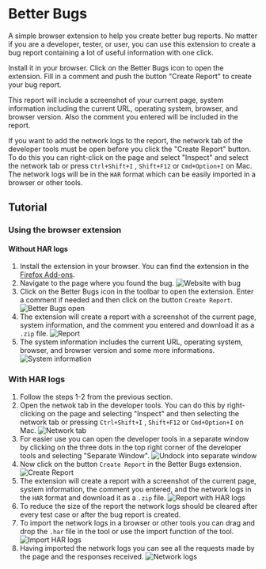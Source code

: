 # Better Bugs

A simple browser extension to help you create better bug reports.
No matter if you are a developer, tester, or user, you can use this extension to create a bug report containing a lot of useful information with one click.

Install it in your browser.
Click on the Better Bugs icon to open the extension.
Fill in a comment and push the button "Create Report" to create your bug report.

This report will include a screenshot of your current page, system information including the current URL, operating system, browser, and browser version.
Also the comment you entered will be included in the report.

If you want to add the network logs to the report, the network tab of the developer tools must be open before you click the "Create Report" button. To do this you can right-click on the page and select "Inspect" and select the network tab or press `Ctrl+Shift+I` , `Shift+F12` or `Cmd+Option+I` on Mac.
The network logs will be in the `HAR` format which can be easily imported in a browser or other tools.

## Tutorial

### Using the browser extension

#### Without HAR logs

1. Install the extension in your browser. You can find the extension in the [Firefox Add-ons](https://addons.mozilla.org/en-US/firefox/addon/better-bugs/).
2. Navigate to the page where you found the bug. ![Website with bug](https://i.ibb.co/D7FSTkP/1.png)
3. Click on the Better Bugs icon in the toolbar to open the extension. Enter a comment if needed and then click on the button `Create Report`. ![Better Bugs open](https://i.ibb.co/h7nss7q/2.png)
4. The extension will create a report with a screenshot of the current page, system information, and the comment you entered and download it as a `.zip` file. ![Report](https://i.ibb.co/d4mQWQF/3.png)
5. The system information includes the current URL, operating system, browser, and browser version and some more informations. ![System information](https://i.ibb.co/cwbR4dL/4.png)

### With HAR logs

1. Follow the steps 1-2 from the previous section.
2. Open the netwok tab in the developer tools. You can do this by right-clicking on the page and selecting "Inspect" and then selecting the network tab or pressing `Ctrl+Shift+I` , `Shift+F12` or `Cmd+Option+I` on Mac. ![Network tab](https://i.ibb.co/wzLBBPm/5.png)
3. For easier use you can open the developer tools in a separate window by clicking on the three dots in the top right corner of the developer tools and selecting "Separate Window". ![Undock into separate window](https://i.ibb.co/YbXkR9T/6.png)
4. Now click on the button `Create Report` in the Better Bugs extension. ![Create Report](https://i.ibb.co/Kjs3cvK/7.png)
5. The extension will create a report with a screenshot of the current page, system information, the comment you entered, and the network logs in the `HAR` format and download it as a `.zip` file. ![Report with HAR logs](https://i.ibb.co/M5djbWx/8.png)
6. To reduce the size of the report the network logs should be cleared after every test case or after the bug report is created.
7. To import the network logs in a browser or other tools you can drag and drop the `.har` file in the tool or use the import function of the tool. ![Import HAR logs](https://i.ibb.co/s6qpmFk/9.png)
8. Having imported the network logs you can see all the requests made by the page and the responses received. ![Network logs](https://i.ibb.co/jghFJBb/10.png)
